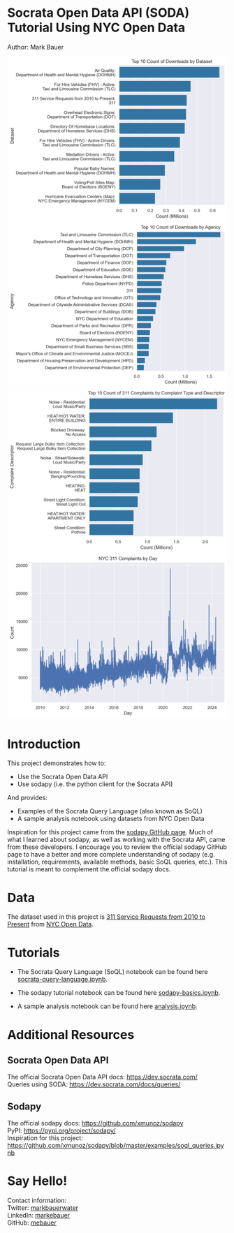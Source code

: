 # Socrata Open Data API (SODA) Tutorial Using NYC Open Data 
Author: Mark Bauer

![cover photo](figures/datasets-download.png)
![cover photo](figures/agency-downloads.png)
![cover photo](figures/descriptor-type.png)
![cover photo](figures/day-line.png)

# Introduction  
This project demonstrates how to:  
- Use the Socrata Open Data API
- Use sodapy (i.e. the python client for the Socrata API)  

And provides:
- Examples of the Socrata Query Language (also known as SoQL)  
- A sample analysis notebook using datasets from NYC Open Data

Inspiration for this project came from the [sodapy GitHub page](https://github.com/xmunoz/sodapy). Much of what I learned about sodapy, as well as working with the Socrata API, came from these developers. I encourage you to review the official sodapy GitHub page to have a better and more complete understanding of sodapy (e.g. installation, requirements, available methods, basic SoQL queries, etc.). This tutorial is meant to complement the official sodapy docs.

# Data  
The dataset used in this project is [311 Service Requests from 2010 to Present](https://nycopendata.socrata.com/Social-Services/311-Service-Requests-from-2010-to-Present/erm2-nwe9) from [NYC Open Data](https://opendata.cityofnewyork.us/).

# Tutorials  
- The Socrata Query Language (SoQL) notebook can be found here [socrata-query-language.ipynb](https://github.com/mebauer/sodapy-tutorial-nyc-open-data/blob/main/socrata-query-language.ipynb).

- The sodapy tutorial notebook can be found here [sodapy-basics.ipynb](https://github.com/mebauer/sodapy-tutorial-nyc-open-data/blob/main/sodapy-basics.ipynb).

- A sample analysis notebook can be found here [analysis.ipynb](https://github.com/mebauer/sodapy-tutorial-nyc-open-data/blob/main/analysis.ipynb).

# Additional Resources 

## Socrata Open Data API  
The official Socrata Open Data API docs: https://dev.socrata.com/  
Queries using SODA: https://dev.socrata.com/docs/queries/

## Sodapy  
The official sodapy docs: https://github.com/xmunoz/sodapy  
PyPI: https://pypi.org/project/sodapy/  
Inspiration for this project: https://github.com/xmunoz/sodapy/blob/master/examples/soql_queries.ipynb

# Say Hello!
Contact information:  
Twitter: [markbauerwater](https://twitter.com/markbauerwater)  
LinkedIn: [markebauer](https://www.linkedin.com/in/markebauer/)  
GitHub: [mebauer](https://github.com/mebauer)
